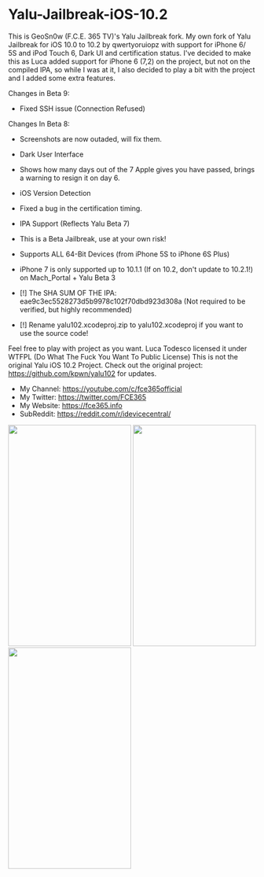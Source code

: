 # Yalu-Jailbreak-iOS-10.2
This is GeoSn0w (F.C.E. 365 TV)'s Yalu Jailbreak fork.
My own fork of Yalu Jailbreak for iOS 10.0 to 10.2 by qwertyoruiopz with support for iPhone 6/ 5S and iPod Touch 6, Dark UI and certification status.
I've decided to make this as Luca added support for iPhone 6 (7,2) on the project, but not on the compiled IPA, so while I was at it, I also decided to play a bit with the project and I added some extra features.

Changes in Beta 9:
* Fixed SSH issue (Connection Refused)

Changes In Beta 8:
* Screenshots are now outaded, will fix them.
* Dark User Interface
* Shows how many days out of the 7 Apple gives you have passed, brings a warning to resign it on day 6.
* iOS Version Detection
* Fixed a bug in the certification timing.
* IPA Support (Reflects Yalu Beta 7)
* This is a Beta Jailbreak, use at your own risk!
* Supports ALL 64-Bit Devices (from iPhone 5S to iPhone 6S Plus) 
* iPhone 7 is only supported up to 10.1.1 (If on 10.2, don't update to 10.2.1!) on Mach_Portal + Yalu Beta 3

* [!] The SHA SUM OF THE IPA: eae9c3ec5528273d5b9978c102f70dbd923d308a (Not required to be verified, but highly recommended)
* [!] Rename yalu102.xcodeproj.zip to yalu102.xcodeproj if you want to use the source code!


Feel free to play with project as you want. Luca Todesco licensed it under WTFPL (Do What The Fuck You Want To Public License)
This is not the original Yalu iOS 10.2 Project.
Check out the original project: https://github.com/kpwn/yalu102 for updates.

* My Channel: https://youtube.com/c/fce365official
* My Twitter: https://twitter.com/FCE365
* My Website: https://fce365.info
* SubReddit: https://reddit.com/r/idevicecentral/

<img src="https://cloud.githubusercontent.com/assets/15067741/23566184/85b53b60-0059-11e7-85db-4e3938a1bad7.PNG" width="250" height= "450">
<img src="https://cloud.githubusercontent.com/assets/15067741/23566186/869151cc-0059-11e7-9cf1-93e7c4f068f2.PNG" width="250" height= "450">
<img src="https://cloud.githubusercontent.com/assets/15067741/23566482/b8f572e6-005a-11e7-832e-e1d6f4e00306.PNG" width="250" height= "450">

